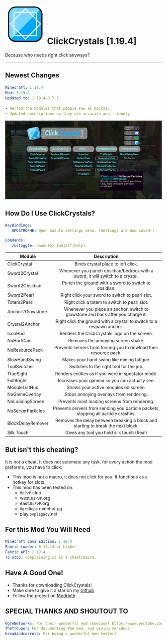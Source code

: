 
# ![ICON](https://github.com/ItziSpyder/ClickCrystals/blob/main/src/main/resources/assets/clickcrystals/icon.png) ClickCrystals [1.19.4]
Because who needs right click anyways?

---------------------------------------------------------------

## Newest Changes
```yml
Minecraft: 1.19.4
Mod: 1.19.4
Updated to: 1.19.4-0.7.2

- Nerfed the modules that people saw as macros.
- Updated descriptions so they are accurate and friendly
```
![demo-menu](./assets/image/demo-menu.png)

## How Do I Use ClickCrystals?
```yml
KeyBindings:
   APOSTROPHE: Open module settings menu. (Settings are now saved!)
```
```yml
Commands:
   /cctoggle: <module> [on|off|help]
```
|  Module  | Description |
| ------------- |:-------------:|
| ClickCrystal | Binds crystal place to left click.|
| Sword2Crystal | Whenever you punch obsidian/bedrock with a sword, it will switch to a crystal.|
| Sword2Obsidian | Punch the ground with a sword to switch to obsidian.|
|Sword2Pearl | Right click your sword to switch to pearl slot.|
|Totem2Pearl | Right click a totem to switch to pearl slot.|
|Anchor2Glowstone|Whenever you place an anchor, switch to glowstone and back after you charge it.|
|Crystal2Anchor|Right click the ground with a crystal to switch to a respawn anchor.|
|IconHud|Renders the ClickCrystals logo on the screen.|
|NoHurtCam|Removes the annoying screen shake.|
|NoResourcePack| Prevents servers from forcing you to dowload their resource pack.|
|SlowHandSwing| Makes your hand swing like mining fatigue.|
|ToolSwitcher| Switches to the right tool for the job.|
|TrueSight| Renders entities as if you were in spectator mode.|
|FullBright| Increases your gamma so you can actually see.|
|ModuleListHud| Shows your active modules on screen.|
|NoGameOverlay| Stops annoying overlays from rendering.|
|NoLoadingScreen| Prevents most loading screens from rendering.|
|NoServerParticles| Prevents servers from sending you particle packets, stopping all particle crashes.|
|BlockDelayRemover| Removes the delay between breaking a block and starting to break the next block.|
|Silk Touch| Gives any tool you hold silk touch (Real)|


## But isn't this cheating?
It is not a cheat. It does not automate any task, for every action the mod preforms, you have to click.
- This mod is not a macro, it does not click for you. It functions as a hotkey for slots.
- This mod has been tested on:
  - `McPvP`.club
  - west.`UsPvP`.org
  - east.`UsPvP`.org
  - `OgreDupe`.minehut.gg
  - play.`pvplegacy`.net

## For this Mod You Will Need
```yml
Minecraft Java Edition: 1.19.4
Fabric Loader: 0.14.14 or higher
Fabric API: 1.19.4
To stop: complaining it is a cheat/macro.
```

## Have A Good One!
- Thanks for downloading ClickCrystals!
- Make sure to give it a star on my [Github](https://github.com/itzispyder/clickcrystals)
- Follow the project on [Modrinth](https://modrinth.com/mod/clickcrystals)

## SPECIAL THANKS AND SHOUTOUT TO
```yml
OgreNetworks: For their wonderful mod showcase! https://www.youtube.com/watch?v=M95TDqW2p2k
TheTrouper: For documenting the mod, and giving me ideas!
breadandcarrots: For being a wonderful mod tester!
```
